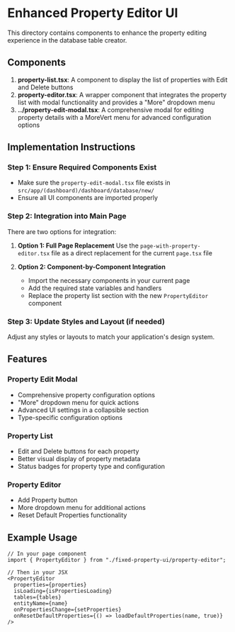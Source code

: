 # Enhanced Property Editor UI

This directory contains components to enhance the property editing experience in the database table creator.

## Components

1. **property-list.tsx**: A component to display the list of properties with Edit and Delete buttons
2. **property-editor.tsx**: A wrapper component that integrates the property list with modal functionality and provides a "More" dropdown menu
3. **../property-edit-modal.tsx**: A comprehensive modal for editing property details with a MoreVert menu for advanced configuration options

## Implementation Instructions

### Step 1: Ensure Required Components Exist
- Make sure the `property-edit-modal.tsx` file exists in `src/app/(dashboard)/dashboard/database/new/`
- Ensure all UI components are imported properly

### Step 2: Integration into Main Page
There are two options for integration:

1. **Option 1: Full Page Replacement**
   Use the `page-with-property-editor.tsx` file as a direct replacement for the current `page.tsx` file

2. **Option 2: Component-by-Component Integration**
   - Import the necessary components in your current page
   - Add the required state variables and handlers
   - Replace the property list section with the new `PropertyEditor` component

### Step 3: Update Styles and Layout (if needed)
Adjust any styles or layouts to match your application's design system.

## Features

### Property Edit Modal
- Comprehensive property configuration options
- "More" dropdown menu for quick actions
- Advanced UI settings in a collapsible section
- Type-specific configuration options

### Property List
- Edit and Delete buttons for each property
- Better visual display of property metadata
- Status badges for property type and configuration

### Property Editor
- Add Property button
- More dropdown menu for additional actions
- Reset Default Properties functionality

## Example Usage

```tsx
// In your page component
import { PropertyEditor } from "./fixed-property-ui/property-editor";

// Then in your JSX
<PropertyEditor
  properties={properties}
  isLoading={isPropertiesLoading}
  tables={tables}
  entityName={name}
  onPropertiesChange={setProperties}
  onResetDefaultProperties={() => loadDefaultProperties(name, true)}
/>
``` 